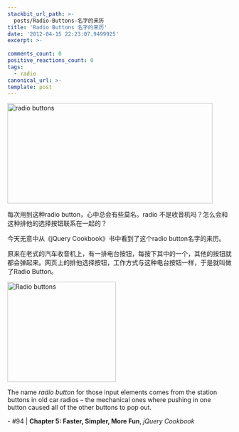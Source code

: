 ```yaml
---
stackbit_url_path: >-
  posts/Radio-Buttons-名字的来历
title: 'Radio Buttons 名字的来历'
date: '2012-04-15 22:23:07.9499925'
excerpt: >-
  
comments_count: 0
positive_reactions_count: 0
tags: 
  - radio
canonical_url: >-
template: post
---
```

<p><a href="http://www.zizhujy.com/blog/image.axd?picture=image_508.png"><img style="background-image: none; border-bottom: 0px; border-left: 0px; margin: 0px 10px 0px 0px; padding-left: 0px; padding-right: 0px; display: inline; border-top: 0px; border-right: 0px; padding-top: 0px" title="radio buttons" border="0" alt="radio buttons" src="http://www.zizhujy.com/blog/image.axd?picture=image_thumb_224.png" width="461" height="225" /></a></p>  <p>每次用到这种radio button，心中总会有些莫名。radio 不是收音机吗？怎么会和这种排他的选择按钮联系在一起的？</p>  <p>今天无意中从《jQuery Cookbook》书中看到了这个radio button名字的来历。</p>  <p>原来在老式的汽车收音机上，有一排电台按钮，每按下其中的一个，其他的按钮就都会弹起来。网页上的排他选择按钮，工作方式与这种电台按钮一样，于是就叫做了Radio Button。</p>  <p><a href="http://www.zizhujy.com/blog/image.axd?picture=image_509.png"><img style="background-image: none; border-bottom: 0px; border-left: 0px; padding-left: 0px; padding-right: 0px; display: inline; border-top: 0px; border-right: 0px; padding-top: 0px" title="Radio buttons" border="0" alt="Radio buttons" src="http://www.zizhujy.com/blog/image.axd?picture=image_thumb_225.png" width="244" height="225" /></a></p>  <p>The name <em>radio button</em> for those input elements comes from the station buttons in old car radios – the mechanical ones where pushing in one button caused all of the other buttons to pop out.</p>  <p>- #94 | <strong>Chapter 5: Faster, Simpler, More Fun</strong>, <em>jQuery Cookbook</em></p>
